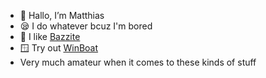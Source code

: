 - 👋 Hallo, I’m Matthias
- 😪 I do whatever bcuz I'm bored
- 🐧 I like [Bazzite](https://github.com/ublue-os/bazzite)
- 🪟 Try out [WinBoat](https://github.com/TibixDev/WinBoat)
- Very much amateur when it comes to these kinds of stuff

<!---
andrimattheu/andrimattheu is a ✨ special ✨ repository because its `README.md` (this file) appears on your GitHub profile.
You can click the Preview link to take a look at your changes.
--->
